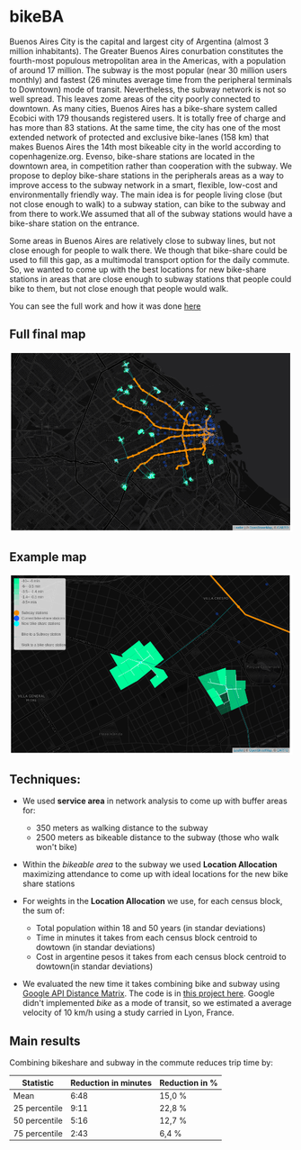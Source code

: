 # bikeBA
Buenos Aires City is the capital and largest city of Argentina (almost 3 million inhabitants). The Greater Buenos Aires conurbation constitutes the fourth-most populous metropolitan area in the Americas, with a population of around 17 million. The subway is the most popular (near 30 million users monthly) and fastest (26 minutes average time from the peripheral terminals to Downtown) mode of transit. Nevertheless, the subway network is not so well spread. This leaves zome areas of the city poorly connected to downtown. As many cities, Buenos Aires has a bike-share system called Ecobici with 179 thousands registered users. It is totally free of charge and has more than 83 stations. At the same time, the city has one of the most extended network of protected and exclusive bike-lanes (158 km) that makes Buenos Aires the 14th most bikeable city in the world according to copenhagenize.org. Evenso, bike-share stations are located in the downtown area, in competition rather than cooperation with the subway. We propose to deploy bike-share stations in the peripherals areas as a way to improve access to the subway network in a smart, flexible, low-cost and environmentally friendly way. The main idea is for people living close (but not close enough to walk) to a subway station, can bike to the subway and from there to work.We assumed that all of the subway stations would have a bike-share station on the entrance.

Some areas in Buenos Aires are relatively close to subway lines, but not close enough for people to walk there. We though that bike-share could be used to fill this gap, as a multimodal transport option for the daily commute. So, we wanted to come up with the best locations for new bike-share stations in areas that are close enough to subway stations that people could bike to them, but not close enough that people would walk.

You can see the full work and how it was done [here](https://alephcero.github.io/bikeBA/)

## Full final map
![Full map](img/map.png)

## Example map
![Exmple map](img/exampleMap.png)



## Techniques:

* We used **service area** in network analysis to come up with buffer areas for:
	* 350 meters as walking distance to the subway
	* 2500 meters as bikeable distance to the subway (those who walk won't bike)

* Within the *bikeable area* to the subway we used **Location Allocation** maximizing attendance to come up with ideal locations for the new bike share stations

* For weights in the **Location Allocation** we use, for each census block, the sum of:
	* Total population within 18 and 50 years (in standar deviations)
	* Time in minutes it takes from each census block centroid to dowtown (in standar deviations)
	* Cost in argentine pesos it takes from each census block centroid to dowtown(in standar deviations)

* We evaluated the new time it takes combining bike and subway using [Google API Distance Matrix](https://developers.google.com/maps/documentation/distance-matrix/). The code is in [this project here](https://github.com/alephcero/baCommuteMatrixMap). Google didn't implemented *bike* as a mode of transit, so we estimated a average velocity of 10 km/h using a study carried in Lyon, France.

## Main results

Combining bikeshare and subway in the commute reduces trip time by:

| Statistic	| Reduction in minutes 	| Reduction in % |
| ------------- | ------------- 	| -------------- |
| Mean		| 6:48		  	|15,0 %|
| 25 percentile | 9:11			|22,8 %|
|50 percentile|5:16|12,7 %|
|75 percentile|2:43|6,4 %|








